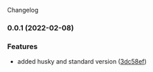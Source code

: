 Changelog
### 0.0.1 (2022-02-08)


### Features

* added husky and standard version ([3dc58ef](https://github.com/mhv745/progesnet-styles/commit/3dc58ef03d199392b14a87f77f0bed7377b6c6d5))
